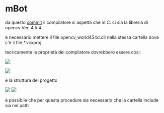 # mBot
da questo [commit](https://github.com/TommyT0mmY/mBot/commit/d0b7ceb6ae92ca19dfa0fba319950df0b4bddb61) il compilatore si aspetta che in C: ci sia la libreria di opencv Ver. 4.5.4

è necessario mettere il file opencv_world454d.dll nella stessa cartella dove c'è il file *.vcxproj

teoricamente le proprietà del compilatore dovrebbero essere cosi:

![](https://cdn.discordapp.com/attachments/773571846930956309/914536847957454888/unknown.png)

![](https://cdn.discordapp.com/attachments/773571846930956309/914536888919007272/unknown.png)

e la struttura del progetto

![](https://cdn.discordapp.com/attachments/773571846930956309/914586210503102484/unknown.png)
![](https://cdn.discordapp.com/attachments/773571846930956309/914586210767360071/unknown.png)

è possibile che per questa procedure sia necessario che la cartella include sia nei path
